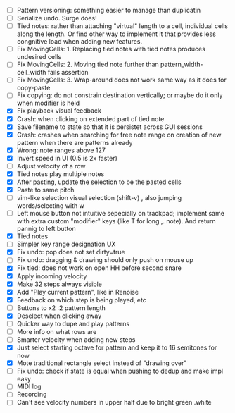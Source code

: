 - [ ] Pattern versioning: something easier to manage than duplicatin
- [ ] Serialize undo. Surge does!
- [ ] Tied notes: rather than attaching "virtual" length to a cell, individual cells along the length. Or find other way to implement it that provides less congnitive load when adding new features.
- [ ] Fix MovingCells: 1. Replacing tied notes with tied notes produces undesired cells
- [ ] Fix MovingCells: 2. Moving tied note further than pattern_width-cell_width fails assertion
- [ ] Fix MovingCells: 3. Wrap-around does not work same way as it does for copy-paste
- [ ] Fix copying: do not constrain destination vertically; or maybe do it only when modifier is held
- [x] Fix playback visual feedback
- [x] Crash: when clicking on extended part of tied note
- [x] Save filename to state so that it is persistet across GUI sessions
- [x] Crash: crashes when searching for free note range on creation of new pattern when there are patterns already
- [x] Wrong: note ranges above 127
- [x] Invert speed in UI (0.5 is 2x faster)
- [ ] Adjust velocity of a row
- [x] Tied notes play multiple notes
- [x] After pasting, update the selection to be the pasted cells
- [x] Paste to same pitch
- [ ] vim-like selection visual selection (shift-v) , also jumping words/selecting with w
- [ ] Left mouse button not intuitive sepecially on trackpad; implement same with extra custom "modifier" keys  (like T
  for long ,.
  note). And return pannig to left button
- [x] Tied notes
- [ ] Simpler key range designation UX
- [x] Fix undo: pop does not set dirty=true
- [ ] Fix undo: dragging & drawing should only push on mouse up
- [x] Fix tied: does not work on open HH before second snare
- [x] Apply incoming velocity
- [x] Make 32 steps always visible
- [x] Add "Play current pattern", like in Renoise
- [x] Feedback on which step is being played, etc
- [ ] Buttons to x2 :2 pattern length
- [x] Deselect when clicking away
- [ ] Quicker way to dupe and play patterns
- [ ] More info on what rows are
- [ ] Smarter velocity when adding new steps
- [x] Just select starting octave for pattern and keep it to 16 semitones for now
- [x] Mote traditional rectangle select instead of "drawing over"
- [ ] Fix undo: check if state is equal when pushing to dedup and make impl easy
- [ ] MIDI log
- [ ] Recording
- [ ] Can't see velocity numbers in upper half due to bright green .white
